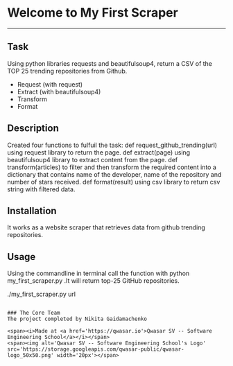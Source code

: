 # Welcome to My First Scraper
***************************************************************************

## Task
Using python libraries requests and beautifulsoup4, return a CSV of the TOP 25 trending repositories from Github.

- Request (with request)
- Extract (with beautifulsoup4)
- Transform    
- Format

## Description
Created four functions to fulfuil the task:
def request_github_trending(url) using request library to return the page.
def extract(page) using beautifulsoup4 library to extract content from the page.
def transform(articles) to filter and then transform the required content into a dictionary that contains name of the developer, name of the repository and number of stars received. 
def format(result) using csv library to return csv string with filtered data. 

## Installation
It works as a website scraper that retrieves data from github trending repositories.

## Usage
Using the commandline in terminal call the function with python my_first_scraper.py .It will return top-25 GitHub repositories.

./my_first_scraper.py url
```

### The Core Team
The project completed by Nikita Gaidamachenko

<span><i>Made at <a href='https://qwasar.io'>Qwasar SV -- Software Engineering School</a></i></span>
<span><img alt='Qwasar SV -- Software Engineering School's Logo' src='https://storage.googleapis.com/qwasar-public/qwasar-logo_50x50.png' width='20px'></span>
